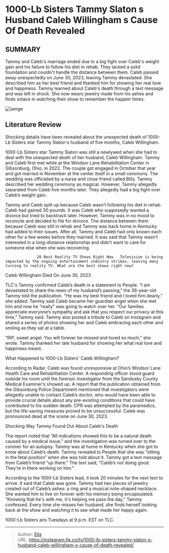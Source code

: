 # 1000-Lb Sisters Tammy Slaton s Husband Caleb Willingham s Cause Of Death Revealed


## SUMMARY 



  Tammy and Caleb&#39;s marriage ended due to a big fight over Caleb&#39;s weight gain and his failure to follow his diet in rehab. They lacked a solid foundation and couldn&#39;t handle the distance between them.   Caleb passed away unexpectedly on June 30, 2023, leaving Tammy devastated. She described him as her best friend and thanked him for showing her real love and happiness.   Tammy learned about Caleb&#39;s death through a text message and was left in shock. She now wears jewelry made from his ashes and finds solace in watching their show to remember the happier times.  

![iamge](https://static1.srcdn.com/wordpress/wp-content/uploads/2024/01/1000-lb-sisters_-tammy-slaton-s-husband-caleb-willingham-s-cause-of-death-revealed-1.jpg)

## Literature Review
Shocking details have been revealed about the unexpected death of 1000-Lb Sisters star Tammy Slaton&#39;s husband of five months, Caleb Willingham.




1000-Lb Sisters star Tammy Slaton was still a newlywed when she had to deal with the unexpected death of her husband, Caleb Willingham. Tammy and Caleb first met while at the Windsor Lane Rehabilitation Center in Gibsonburg, Ohio, in 2022. The couple got engaged in October that year and got married in November at the center itself in a small ceremony. The wedding was officiated by a nurse and close friend called Billy. Tammy described her wedding ceremony as magical. However, Tammy allegedly separated from Caleb five months later. They allegedly had a big fight over Caleb’s weight gain.




Tammy and Caleb split up because Caleb wasn’t following his diet in rehab. Caleb had gained 30 pounds. It was Caleb who supposedly wanted a divorce but tried to backtrack later. However, Tammy was in no mood to reconcile and decided to file for divorce. The distance between them because Caleb was still in rehab and Tammy was back home in Kentucky had added to their issues. After all, Tammy and Caleb had only known each other for a few weeks before they married. It was said that Tammy wasn’t interested in a long-distance relationship and didn’t want to care for someone else when she was recovering.

                  20 Best Reality TV Shows Right Now   Television is being impacted by the ongoing entertainment industry strikes, leaving many turning to reality TV. What are the best shows right now?    


 Caleb Willingham Died On June 30, 2023 

 




TLC&#39;s Tammy confirmed Caleb’s death in a statement to People. “I am devastated to share the news of my husband’s passing,&#34; the 36-year-old Tammy told the publication. &#34;He was my best friend and I loved him dearly,” she added. Tammy said Caleb became her guardian angel when she met him and now he “really” was going to watch over her. “Our families appreciate everyone’s sympathy and ask that you respect our privacy at this time,” Tammy said. Tammy also posted a tribute to Caleb on Instagram and shared a series of photos showing her and Caleb embracing each other and smiling as they sat at a table.

“RIP, sweet angel. You will forever be missed and loved so much,” she wrote. Tammy thanked her late husband for showing her what real love and happiness meant.



 What Happened to 1000-Lb Sisters&#39; Caleb Willingham? 
          




According to Radar, Caleb was found unresponsive at Ohio’s Windsor Lane Health Care and Rehabilitation Center. A responding officer stood guard outside his room until the forensic investigator from the Sandusky County Medical Examiner’s showed up. A report that the publication obtained from the Gibsonburg Police Department mentioned that investigators were allegedly unable to contact Caleb’s doctor, who would have been able to provide crucial details about any pre-existing conditions that could have contributed to his sudden death. CPR was attempted by the paramedics, but the life-saving measures proved to be unsuccessful. Caleb was pronounced dead at the scene on June 30, 2023.



 Shocking Way Tammy Found Out About Caleb&#39;s Death 
          

The report noted that “All indications showed this to be a natural death caused by a medical issue,” and the investigation was turned over to the coroner for an autopsy. Tammy was at home in Kentucky when she got to know about Caleb’s death. Tammy revealed to People that she was “sitting in the fetal position” when she was told about it. Tammy got a text message from Caleb’s friend “up there.” The text said, “Caleb’s not doing good. They’re in there working on him.”




According to the 1000-Lb Sisters lead, it took 20 minutes for the next text to arrive. It said that Caleb was gone. Tammy had two pieces of jewelry created out of Caleb’s ashes: a ring and a musical note-shaped necklace. She wanted him to live on forever with his memory being encapsulated. “Knowing that he&#39;s with me, it&#39;s helping me pass the day,” Tammy confessed. Every time she misses her husband, she finds herself looking back at the show and watching it to see what made her happy again.



1000-Lb Sisters airs Tuesdays at 9 p.m. EST on TLC.






---

> Author: [Ella](https://instagram.hk.cn/)  
> URL: https://instagram.hk.cn/tv/1000-lb-sisters-tammy-slaton-s-husband-caleb-willingham-s-cause-of-death-revealed/  

